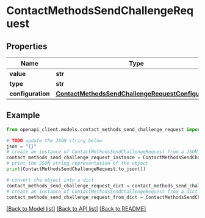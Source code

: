 # ContactMethodsSendChallengeRequest


## Properties

Name | Type | Description | Notes
------------ | ------------- | ------------- | -------------
**value** | **str** |  | 
**type** | **str** |  | 
**configuration** | [**ContactMethodsSendChallengeRequestConfiguration**](ContactMethodsSendChallengeRequestConfiguration.md) |  | 

## Example

```python
from openapi_client.models.contact_methods_send_challenge_request import ContactMethodsSendChallengeRequest

# TODO update the JSON string below
json = "{}"
# create an instance of ContactMethodsSendChallengeRequest from a JSON string
contact_methods_send_challenge_request_instance = ContactMethodsSendChallengeRequest.from_json(json)
# print the JSON string representation of the object
print(ContactMethodsSendChallengeRequest.to_json())

# convert the object into a dict
contact_methods_send_challenge_request_dict = contact_methods_send_challenge_request_instance.to_dict()
# create an instance of ContactMethodsSendChallengeRequest from a dict
contact_methods_send_challenge_request_from_dict = ContactMethodsSendChallengeRequest.from_dict(contact_methods_send_challenge_request_dict)
```
[[Back to Model list]](../README.md#documentation-for-models) [[Back to API list]](../README.md#documentation-for-api-endpoints) [[Back to README]](../README.md)


